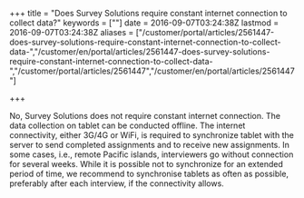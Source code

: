 ﻿+++
title = "Does Survey Solutions require constant internet connection to collect data?"
keywords = [""]
date = 2016-09-07T03:24:38Z
lastmod = 2016-09-07T03:24:38Z
aliases = ["/customer/portal/articles/2561447-does-survey-solutions-require-constant-internet-connection-to-collect-data-","/customer/en/portal/articles/2561447-does-survey-solutions-require-constant-internet-connection-to-collect-data-","/customer/portal/articles/2561447","/customer/en/portal/articles/2561447"]

+++

No, Survey Solutions does not require constant internet connection. The
data collection on tablet can be conducted offline. The internet
connectivity, either 3G/4G or WiFi, is required to synchronize tablet
with the server to send completed assignments and to receive new
assignments. In some cases, i.e., remote Pacific islands, interviewers
go without connection for several weeks. While it is possible not to
synchronize for an extended period of time, we recommend to synchronise
tablets as often as possible, preferably after each interview, if the
connectivity allows.

